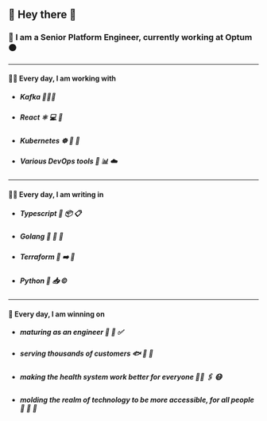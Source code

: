## 👋 Hey there 👋
### 🔷 I am a Senior Platform Engineer, currently working at Optum 🟠
---
#### 🏋️‍♀️ Every day, I am working with
- ##### Kafka 🚰📡📝
- ##### React ⚛️ 💻 📘
- ##### Kubernetes ☸ 🌌 🐶
- ##### Various DevOps tools 🔮 📊 ☁️
---
#### 👨‍💻 Every day, I am writing in
- ##### Typescript 💪 📦 📋
- ##### Golang 💽 🏃 💨
- ##### Terraform 📜 ➡️ 🎂
- ##### Python 🐍 📥 ©️
---
#### 🎉 Every day, I am winning on
- ##### maturing as an engineer 👷 🥗 ✅
- ##### serving thousands of customers 🐟 🥖 🧺
- ##### making the health system work better for everyone 🧑‍⚕️ 🖇️ 😷
- ##### molding the realm of technology to be more accessible, for all people 🧓 🤵 🧒

<!--
**CalebmKopp/calebmkopp** is a ✨ _special_ ✨ repository because its `README.md` (this file) appears on your GitHub profile.

Here are some ideas to get you started:

- 🔭 I’m currently working on ...
- 🌱 I’m currently learning ...
- 👯 I’m looking to collaborate on ...
- 🤔 I’m looking for help with ...
- 💬 Ask me about ...
- 📫 How to reach me: ...
- 😄 Pronouns: ...
- ⚡ Fun fact: ...
-->
